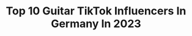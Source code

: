 ---
title: Top 10 Guitar TikTok Influencers In Germany In 2023
description: >-
  Find top guitar TikTok influencers in Germany in 2023. Most popular hashtags: #fyp #guitar #foryou #music.
platform: TikTok
hits: 30
text_top: Identify the most popular TikTok accounts on inBeat.
text_bottom: inBeat holds 30 TikTok influencers like this in Germany for you to work with.
profiles:
  - username: "anthonysuntiago"
    fullname: >-
      Anthony Suntiago
    bio: >-
      -Musician- I’m doing POV’s using sounds!✌️ IG📷AnthonySuntiago 👻Anthonypharao
    location: "Germany"
    followers: 45200
    engagement: 2432
    commentsToLikes: 0.010909
    id: ckck27olkljzv0j23dfykrhsn
    verified: false
    hashtags: "#fy, #guitar, #music, #pov"
  - username: "philipp_dittberner"
    fullname: >-
      Philipp Dittberner
    bio: >-
      Auch auf Twitch ! FOLG MIR ✌🏻
    location: "Germany"
    followers: 116400
    engagement: 1236
    commentsToLikes: 0.020544
    id: ckce1yc63iho10j23mh5jp8qn
    verified: true
    hashtags: "#zur, #fifa21, #viral, #foryou"
  - username: "nicolecrossmusic"
    fullname: >-
      nicolecrossmusic
    bio: >-
      My name is Nicole, I’m 27 and from Germany 🇩🇪 Singing is my passion 🎤
    location: "Germany"
    followers: 32800
    engagement: 896
    commentsToLikes: 0.019786
    id: ck9rk71o8ritp0j78gt1qq6i9
    verified: true
    hashtags: "#piano, #viral, #coversong, #acoustic"
  - username: ".iamnadaw"
    fullname: >-
      Nadaw Albilia
    bio: >-
      🙋🏻‍♂️🤷🏻‍♂️ stay positive and happy and if you aren't....here's some joy✨
    location: "Germany"
    followers: 18400
    engagement: 350
    commentsToLikes: 0.035033
    id: ckcdmprbgacoj0j23j6gnhqhz
    verified: false
    hashtags: "#viral, #guitar, #foryoupage, #girlfriend"
  - username: "leonderino"
    fullname: >-
      Leon Derino
    bio: >-
      Genau
    location: "Germany"
    followers: 84500
    engagement: 1936
    commentsToLikes: 0.018265
    id: ck8os1r1neurh0j786i1mhu3u
    verified: false
    hashtags: "#nintendo, #xyzbca, #foryou, #lego"
  - username: "ruanomano"
    fullname: >-
      Ruano Mano
    bio: >-
      🇵🇭
    location: "Germany"
    followers: 3576
    engagement: 1496
    commentsToLikes: 0.040703
    id: ckbbhrnd66bco0j23ybt6sdgd
    verified: false
    hashtags: "#foryou, #parkour, #freerunning, #duett"
  - username: "noraincoats"
    fullname: >-
      ella<3
    bio: >-
      she/her singer & songwriter Blm-> Donate by watching ads
    location: "Germany"
    followers: 152300
    engagement: 1316
    commentsToLikes: 0.100670
    id: ck8ncg59jeawm0j78dppry7yu
    verified: true
    hashtags: "#mlb, #makeup, #heylol, #lgbt"
  - username: "mikasetzer"
    fullname: >-
      Mika Setzer
    bio: >-
      Actually I sing 🙃 Check out my new single Slow Motion 🎶⬇️
    location: "Germany"
    followers: 34200
    engagement: 1189
    commentsToLikes: 0.029169
    id: ckc8x6pggkxvc0j23c2ffqt0w
    verified: true
    hashtags: "#foryou, #hairholiday, #slowmotion, #newsong"
  - username: "kevwithin"
    fullname: >-
      Kevin 
    bio: >-
      New Tutorial on YouTube 🔝 kevwithin@web.de
    location: "Germany"
    followers: 1900000
    engagement: 437
    commentsToLikes: 0.041942
    id: ck9rk08kjqn830j78kmpi6xtp
    verified: true
    hashtags: "#fyp, #drawing, #piano, #tutorial"
  - username: "kenetiapa"
    fullname: >-
      KJ Apa
    bio: >-
      🇼🇸🇳🇿 personal account
    location: "Germany"
    followers: 79100
    engagement: 2321
    commentsToLikes: 0.013596
    id: ck83zai9jz5ch0j784o3cto0a
    verified: false
    hashtags: "#likeandsubscribe, #lol, #covid19, #goingcrazy"
---